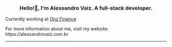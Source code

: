 <h3 align="center">Hello!👋, I'm Alessandro Vaiz. A full-stack developer.</h1>
<p>Currently working at <a href="https://onz.finance" target="_blank">Onz Finance</a></p>
<p>For more information about me, visit my website: https://alessandrovaiz.com.br</p>
<hr>


 
